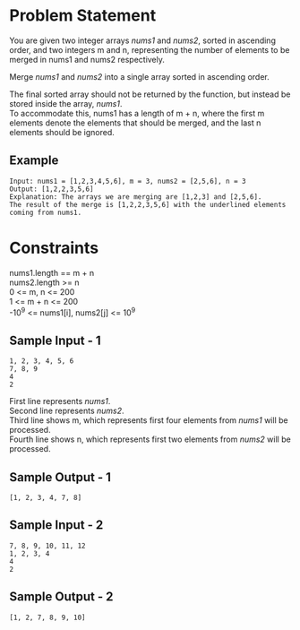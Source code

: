 # Problem Statement

You are given two integer arrays <i>nums1</i> and <i>nums2</i>, sorted in ascending order, and two integers m and n, representing the number of elements to be merged in nums1 and nums2 respectively.</br>

Merge <i>nums1</i> and <i>nums2</i> into a single array sorted in ascending order.</br>

The final sorted array should not be returned by the function, but instead be stored inside the array, <i>nums1</i>. </br>
To accommodate this, nums1 has a length of m + n, where the first m elements denote the elements that should be merged, and the last n elements should be ignored. </br>



## Example
```
Input: nums1 = [1,2,3,4,5,6], m = 3, nums2 = [2,5,6], n = 3
Output: [1,2,2,3,5,6]
Explanation: The arrays we are merging are [1,2,3] and [2,5,6].
The result of the merge is [1,2,2,3,5,6] with the underlined elements coming from nums1.
```

# Constraints
nums1.length == m + n</br>
nums2.length >= n</br>
0 <= m, n <= 200</br>
1 <= m + n <= 200</br>
-10<sup>9</sup> <= nums1[i], nums2[j] <= 10<sup>9</sup>

## Sample Input - 1
```
1, 2, 3, 4, 5, 6
7, 8, 9
4
2
```
First line represents <i>nums1</i>.</br>
Second line represents <i>nums2</i>.</br>
Third line shows m, which represents first four elements from <i>nums1</i> will be processed.</br>
Fourth line shows n, which represents first two elements from <i>nums2</i> will be processed.</br>

## Sample Output - 1
```
[1, 2, 3, 4, 7, 8]
```
## Sample Input - 2
```
7, 8, 9, 10, 11, 12
1, 2, 3, 4
4
2
```
## Sample Output - 2
```
[1, 2, 7, 8, 9, 10]
```
